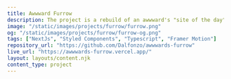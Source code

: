 ```yaml
---
title: Awwward Furrow
description: The project is a rebuild of an awwward's "site of the day" winning page. The idea behind this was to get a better understanding of the canvas and to make some aesthetically pleasing animations.
image: "/static/images/projects/furrow/furrow.png"
og: "/static/images/projects/furrow/furrow-og.png"
tags: ["NextJs", "Styled Components", "Typescript", "Framer Motion"]
repository_url: "https://github.com/Dalfonzo/awwwards-furrow"
live_url: "https://awwwards-furrow.vercel.app/"
layout: layouts/content.njk
content_type: project
---
```


<!-- <p>[WIP] - Coming soon...</p> -->
